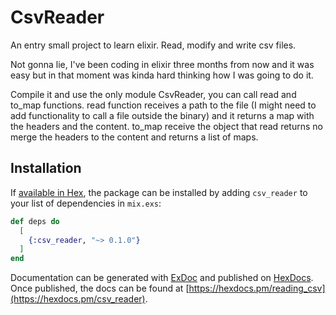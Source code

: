 # CsvReader

An entry small project to learn elixir. Read, modify and write csv files.

Not gonna lie, I've been coding in elixir three months from now and it was easy but in that moment was kinda hard thinking how I was going to do it.

Compile it and use the only module CsvReader, you can call read and to_map functions.
read function receives a path to the file (I might need to add functionality to call a file outside the binary) and it returns a map with the headers and the content.
to_map receive the object that read returns no merge the headers to the content and returns a list of maps.

## Installation

If [available in Hex](https://hex.pm/docs/publish), the package can be installed
by adding `csv_reader` to your list of dependencies in `mix.exs`:

```elixir
def deps do
  [
    {:csv_reader, "~> 0.1.0"}
  ]
end
```

Documentation can be generated with [ExDoc](https://github.com/elixir-lang/ex_doc)
and published on [HexDocs](https://hexdocs.pm). Once published, the docs can
be found at [https://hexdocs.pm/reading_csv](https://hexdocs.pm/csv_reader).
